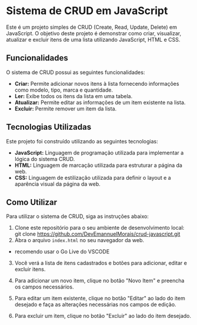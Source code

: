 # Sistema de CRUD em JavaScript

Este é um projeto simples de CRUD (Create, Read, Update, Delete) em JavaScript. O objetivo deste projeto é demonstrar como criar, visualizar, atualizar e excluir itens de uma lista utilizando JavaScript, HTML e CSS.

## Funcionalidades

O sistema de CRUD possui as seguintes funcionalidades:

- **Criar:** Permite adicionar novos itens à lista fornecendo informações como modelo, tipo, marca e quantidade.
- **Ler:** Exibe todos os itens da lista em uma tabela.
- **Atualizar:** Permite editar as informações de um item existente na lista.
- **Excluir:** Permite remover um item da lista.

## Tecnologias Utilizadas

Este projeto foi construído utilizando as seguintes tecnologias:

- **JavaScript:** Linguagem de programação utilizada para implementar a lógica do sistema CRUD.
- **HTML:** Linguagem de marcação utilizada para estruturar a página da web.
- **CSS:** Linguagem de estilização utilizada para definir o layout e a aparência visual da página da web.

## Como Utilizar

Para utilizar o sistema de CRUD, siga as instruções abaixo:

1. Clone este repositório para o seu ambiente de desenvolvimento local:
  git clone https://github.com/DevEmannuelMorais/crud-javascript.git
2. Abra o arquivo `index.html` no seu navegador da web.
-   recomendo usar o Go Live do VSCODE
3. Você verá a lista de itens cadastrados e botões para adicionar, editar e excluir itens.

4. Para adicionar um novo item, clique no botão "Novo Item" e preencha os campos necessários.

5. Para editar um item existente, clique no botão "Editar" ao lado do item desejado e faça as alterações necessárias nos campos de edição.

6. Para excluir um item, clique no botão "Excluir" ao lado do item desejado.
   

